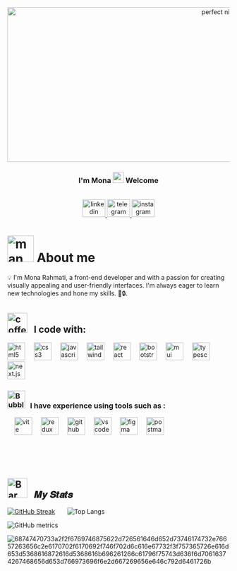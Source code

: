 <!----- ![276761875-1c4094fa-5656-45d3-9aca-2b1101401ae6](https://github.com/monarahmati/monarahmati/assets/107634745/ee4df73e-20cf-4837-877f-5eb3421b9225)---->
<meta http-equiv='cache-control' content='no-cache'> 
<meta http-equiv='expires' content='0'> 
<meta http-equiv='pragma' content='no-cache'>


<!-------------- BANNER ---------->
<div align='left'>
<div id="header" align="center" >
  <img src="https://github.com/ShahramShakiba/ShahramShakiba/assets/110089830/1c4094fa-5656-45d3-9aca-2b1101401ae6" width='950' height="350"  alt="perfect night" top="50" />
</div>
<div align='center'> 
  <h3>
   I'm Mona <img src='https://camo.githubusercontent.com/b3aa0cb9c95a7593d72ef8e0a894f3ea11e665b6193e90281361a442dc5010e0/68747470733a2f2f656d6f6a69732e736c61636b6d6f6a69732e636f6d2f656d6f6a69732f696d616765732f313537373330353530352f373337332f68616e645f776176652e6769663f31353737333035353035' width="25"/>
   Welcome
  </h3>
</div> <br>
 
<!------------- SOCIAL MEDIA  --------->

  <div align="center">
    
 <a href="https://www.linkedin.com/in/mona-rahmati" target="_blank">
    <img src="https://raw.githubusercontent.com/maurodesouza/profile-readme-generator/master/src/assets/icons/social/linkedin/default.svg" width="52" height="40" alt="linkedin logo"  />
  </a>
  <a href="https://t.me/Miss_rahmaty" target="_blank">
    <img src="https://raw.githubusercontent.com/maurodesouza/profile-readme-generator/master/src/assets/icons/social/telegram/default.svg" width="52" height="40" alt="telegram logo"  />
  </a>
  <a href="https://instagram.com/venusjavascript" target="_blank">
    <img src="https://raw.githubusercontent.com/maurodesouza/profile-readme-generator/master/src/assets/icons/social/instagram/default.svg" width="52" height="40" alt="instagram logo"  />
  </a>
</div>

  
<!------------- ABOUT ME --------->
<h1> 
   <img src="https://github.com/monarahmati/monarahmati/assets/107634745/0a2d0eb6-c838-4851-bf49-ee1865b15579" alt="man with laptop" width="60" height="60" marginTop="20" style={{ marginTop :"20ox"}} /> 
   About me 
</h1> 

💡 I'm Mona Rahmati, a front-end developer and with a passion for creating visually appealing and user-friendly interfaces. I'm always eager to learn new technologies and hone my skills. 🔮🔒. <br/>


<!------------- MY SKILLS --------->
<h2> <img src="https://github.com/monarahmati/monarahmati/assets/107634745/66e9ef23-64b3-4b35-b00d-7d59d72437e1" height="45" alt="coffee"  /> &nbsp;  I code with:  </h2> 

<img src="https://skillicons.dev/icons?i=html" height="40" alt="html5 logo"  />
  <img width="12" />
  <img src="https://skillicons.dev/icons?i=css" height="40" alt="css3 logo"  />
  <img width="12" />
  <img src="https://skillicons.dev/icons?i=js" height="40" alt="javascript logo"  />
  <img width="12" />
  <img src="https://skillicons.dev/icons?i=tailwind" height="40" alt="tailwindcss logo"  />
  <img width="12" />
  <img src="https://skillicons.dev/icons?i=react" height="40" alt="react logo"  />
  <img width="12" />
  <img src="https://skillicons.dev/icons?i=bootstrap" height="40" alt="bootstrap logo"  />
  <img width="12" />
  <img src="https://skillicons.dev/icons?i=mui" height="40" alt="mui logo"  />
  <img width="12" />
  <img src="https://skillicons.dev/icons?i=typescript" height="40" alt="typescript logo"  />
  <img width="12" />
  <img src="https://skillicons.dev/icons?i=next" height="40" alt="next.js logo"  />
  <img width="12" />

<br/>

<h3> <img src="https://raw.githubusercontent.com/Tarikul-Islam-Anik/Animated-Fluent-Emojis/master/Emojis/Symbols/Bubbles.png" alt="Bubbles" width="40" height="40" /> &nbsp; I have experience using tools such as :  </h3> 
  <img width="12" />
  <img src="https://skillicons.dev/icons?i=vite" height="40" alt="vite logo"  />
  <img width="12" />
  <img src="https://skillicons.dev/icons?i=redux" height="40" alt="redux logo"  />
  <img width="12" />
  <img src="https://skillicons.dev/icons?i=github" height="40" alt="github logo"  />
  <img width="12" />
  <img src="https://skillicons.dev/icons?i=vscode" height="40" alt="vscode logo"  />
  <img width="12" />
  <img src="https://skillicons.dev/icons?i=figma" height="40" alt="figma logo"  />
  <img width="12" />
  <img src="https://skillicons.dev/icons?i=postman" height="40" alt="postman logo"  />
  <img width="12" />

 <br/><br/><br/>

<!------------- MY SKILLS --------->



<!--=================================== MY STATS ===================================-->
<h2>  <img src="https://raw.githubusercontent.com/Tarikul-Islam-Anik/Telegram-Animated-Emojis/main/Objects/Bar%20Chart.webp" alt="Bar Chart" width="45" /> &nbsp; 𝑴𝒚 𝑺𝒕𝒂𝒕𝒔 </h2>
  
[![GitHub Streak](https://github-readme-streak-stats.herokuapp.com?user=ShahramShakiba&theme=one-dark-pro&fire=EB197C&border=EBDD83&ring=EBB250)](https://git.io/streak-stats) &nbsp; &nbsp;&nbsp;&nbsp; ![Top Langs](https://github-readme-stats.vercel.app/api/top-langs/?username=ShahramShakiba&layout=compact&theme=vision-friendly-dark) <br/>


![GitHub metrics](https://metrics.lecoq.io/ShahramShakiba)  







<!------------- MY SKILLS --------->


![68747470733a2f2f6769746875622d726561646d652d73746174732e76657263656c2e6170702f6170692f746f702d6c616e67732f3f757365726e616d653d5368616872616d5368616b696261266c61796f75743d636f6d70616374267468656d653d766973696f6e2d667269656e646c792d6461726b](https://github.com/monarahmati/monarahmati/assets/107634745/427b5d2c-6cd0-4b6c-a013-a1d4af38e594)

